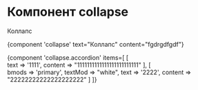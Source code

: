 # Компонент collapse

Коллапс


                    
{component 'collapse' text="Коллапс" content="fgdrgdfgdf"}

{component 'collapse.accordion' items=[
    [   
        text => '1111',
        content => "1111111111111111111111111"
    ],
    [   
        bmods => 'primary',
        textMod => "white",
        text => '2222',
        content => "22222222222222222222"
    ]
]}